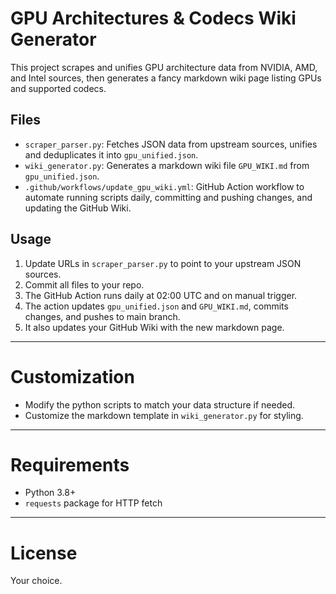 # GPU Architectures & Codecs Wiki Generator

This project scrapes and unifies GPU architecture data from NVIDIA, AMD, and Intel sources, then generates a fancy markdown wiki page listing GPUs and supported codecs.

## Files

- `scraper_parser.py`: Fetches JSON data from upstream sources, unifies and deduplicates it into `gpu_unified.json`.
- `wiki_generator.py`: Generates a markdown wiki file `GPU_WIKI.md` from `gpu_unified.json`.
- `.github/workflows/update_gpu_wiki.yml`: GitHub Action workflow to automate running scripts daily, committing and pushing changes, and updating the GitHub Wiki.

## Usage

1. Update URLs in `scraper_parser.py` to point to your upstream JSON sources.
2. Commit all files to your repo.
3. The GitHub Action runs daily at 02:00 UTC and on manual trigger.
4. The action updates `gpu_unified.json` and `GPU_WIKI.md`, commits changes, and pushes to main branch.
5. It also updates your GitHub Wiki with the new markdown page.

---

# Customization

- Modify the python scripts to match your data structure if needed.
- Customize the markdown template in `wiki_generator.py` for styling.

---

# Requirements

- Python 3.8+
- `requests` package for HTTP fetch

---

# License

Your choice.
